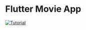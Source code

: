 # Flutter Movie App

[![Tutorial](https://img.youtube.com/vi/YOUTUBE_VIDEO_ID_HERE/0.jpg)](https://www.youtube.com/watch?v=YOUTUBE_VIDEO_ID_HERE)
